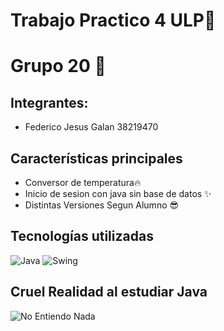 # Trabajo Practico 4 ULP🎯

# Grupo 20 🚀

## Integrantes:
- Federico Jesus Galan 38219470


## Características principales

- Conversor de temperatura🔥
- Inicio de sesion con java sin base de datos ✨
- Distintas Versiones Segun Alumno 😎


## Tecnologías utilizadas

![Java](https://img.shields.io/badge/Java-ED8B00?style=for-the-badge&logo=java&logoColor=white)
![Swing](https://img.shields.io/badge/Swing-4EAA25?style=for-the-badge)

## Cruel Realidad al estudiar Java
![No Entiendo Nada](https://cdn.memegenerator.es/imagenes/memes/full/22/69/22699503.jpg)
